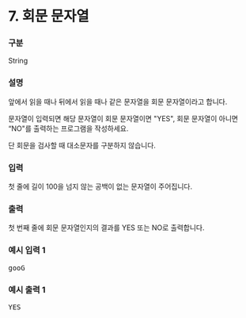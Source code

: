# 7. 회문 문자열

### 구분

<p>String</p>

### 설명

<p>앞에서 읽을 때나 뒤에서 읽을 때나 같은 문자열을 회문 문자열이라고 합니다.</p>
<p>문자열이 입력되면 해당 문자열이 회문 문자열이면 "YES", 회문 문자열이 아니면 “NO"를 출력하는 프로그램을 작성하세요.</p>
<p>단 회문을 검사할 때 대소문자를 구분하지 않습니다.</p>

### 입력

<p>첫 줄에 길이 100을 넘지 않는 공백이 없는 문자열이 주어집니다.</p>

### 출력

<p>첫 번째 줄에 회문 문자열인지의 결과를 YES 또는 NO로 출력합니다.</p>

### 예시 입력 1

<pre>gooG</pre>

### 예시 출력 1
<pre>YES</pre>

